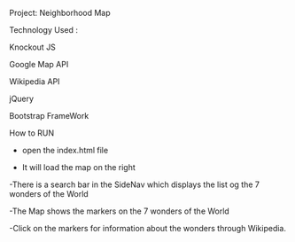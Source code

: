 Project: Neighborhood Map

Technology Used : 

Knockout JS 

Google Map API

Wikipedia API

jQuery

Bootstrap FrameWork

How to RUN

- open the index.html file

- It will load the map on the right

-There is a search bar in the SideNav which displays the list og the 7 wonders of the World

-The Map shows the markers on the 7 wonders of the World

-Click on the markers for information about the wonders through Wikipedia.
